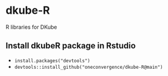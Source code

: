 # dkube-R
R libraries for DKube

## Install dkubeR package in Rstudio
  - `install.packages("devtools")`
  - `devtools::install_github("oneconvergence/dkube-R@main")`
